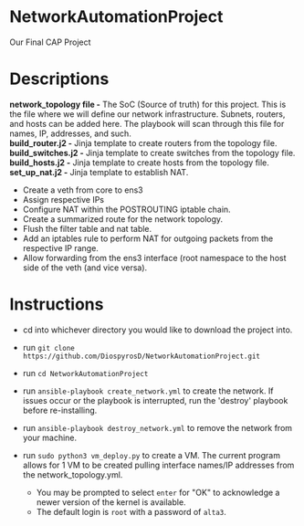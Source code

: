 # NetworkAutomationProject
Our Final CAP Project

# Descriptions
**network_topology file -** The SoC (Source of truth) for this project. This is the file where we will define our network infrastructure. Subnets, routers, and hosts can be added here. The playbook will scan through this file for names, IP, addresses, and such.\
**build_router.j2 -** Jinja template to create routers from the topology file.\
**build_switches.j2 -** Jinja template to create switches from the topology file.\
**build_hosts.j2 -** Jinja template to create hosts from the topology file.\
**set_up_nat.j2 -** Jinja template to establish NAT.
  * Create a veth from core to ens3
  * Assign respective IPs
  * Configure NAT within the POSTROUTING iptable chain.
  * Create a summarized route for the network topology.
  * Flush the filter table and nat table.
  * Add an iptables rule to perform NAT for outgoing packets from the respective IP range.
  * Allow forwarding from the ens3 interface (root namespace to the host side of the veth (and vice versa).

# Instructions
- cd into whichever directory you would like to download the project into.
- run ```git clone https://github.com/DiospyrosD/NetworkAutomationProject.git```
- run `cd NetworkAutomationProject`
- run `ansible-playbook create_network.yml` to create the network. If issues occur or the playbook is interrupted, run the 'destroy' playbook before re-installing.
- run `ansible-playbook destroy_network.yml` to remove the network from your machine.

- run `sudo python3 vm_deploy.py` to create a VM. The current program allows for 1 VM to be created pulling interface names/IP addresses from the network_topology.yml.
  * You may be prompted to select `enter` for "OK" to acknowledge a newer version of the kernel is available.
  * The default login is `root` with a password of `alta3`.
